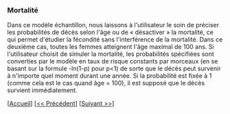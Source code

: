 ### Mortalité 

Dans ce modèle échantillon, nous laissons à l'utilisateur le soin de préciser les probabilités de décès selon l'âge ou de « désactiver » la mortalité, ce qui permet d'étudier la fécondité sans l'interférence de la mortalité. Dans ce deuxième cas, toutes les femmes atteignent l'âge maximal de 100 ans. Si l'utilisateur choisit de simuler la mortalité, les probabilités spécifiées sont converties par le modèle en taux de risque constants par morceaux (en se basant sur la formule -ln(1-p) pour p<1) de sorte que le décès peut survenir à n'importe quel moment durant une année. Si la probabilité est fixée à 1 (comme cela est le cas quand âge = 100), il est supposé que le décès survient immédiatement. 


[[Accueil](#Home)] [[<< Précédent](#006-Union-dissolution)] [[Suivant >>](#008-Organization-of-files)]